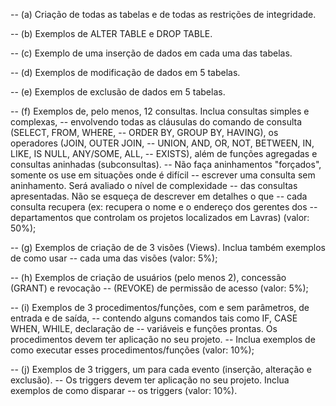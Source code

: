 -- (a) Criação de todas as tabelas e de todas as restrições de integridade.

-- (b) Exemplos de ALTER TABLE e DROP TABLE.

-- (c) Exemplo de uma inserção de dados em cada uma das tabelas.

-- (d) Exemplos de modificação de dados em 5 tabelas.

-- (e) Exemplos de exclusão de dados em 5 tabelas.

-- (f) Exemplos de, pelo menos, 12 consultas. Inclua consultas simples e complexas,
-- envolvendo todas as cláusulas do comando de consulta (SELECT, FROM, WHERE,
-- ORDER BY, GROUP BY, HAVING), os operadores (JOIN, OUTER JOIN,
-- UNION, AND, OR, NOT, BETWEEN, IN, LIKE, IS NULL, ANY/SOME, ALL,
-- EXISTS), além de funções agregadas e consultas aninhadas (subconsultas).
-- Não faça aninhamentos "forçados", somente os use em situações onde é difícil
-- escrever uma consulta sem aninhamento. Será avaliado o nível de complexidade
-- das consultas apresentadas. Não se esqueça de descrever em detalhes o que
-- cada consulta recupera (ex: recupera o nome e o endereço dos gerentes dos
-- departamentos que controlam os projetos localizados em Lavras) (valor: 50%);

-- (g) Exemplos de criação de de 3 visões (Views). Inclua também exemplos de como usar
-- cada uma das visões (valor: 5%);

-- (h) Exemplos de criação de usuários (pelo menos 2), concessão (GRANT) e revocação
-- (REVOKE) de permissão de acesso (valor: 5%);

-- (i) Exemplos de 3 procedimentos/funções, com e sem parâmetros, de entrada e de saída,
-- contendo alguns comandos tais como IF, CASE WHEN, WHILE, declaração de
-- variáveis e funções prontas. Os procedimentos devem ter aplicação no seu projeto.
-- Inclua exemplos de como executar esses procedimentos/funções (valor: 10%);

-- (j) Exemplos de 3 triggers, um para cada evento (inserção, alteração e exclusão).
-- Os triggers devem ter aplicação no seu projeto. Inclua exemplos de como disparar
-- os triggers (valor: 10%).
